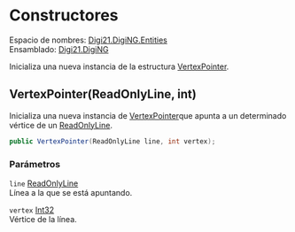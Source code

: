 # Constructores

Espacio de nombres: [Digi21.DigiNG.Entities](/digi3d-net/programacion/.net/referencia/digi21.diging/digi21.diging.entities/)  
Ensamblado: [Digi21.DigiNG](/digi3d-net/programacion/.net/referencia/digi21.diging.plugin/digi21.diging/)

Inicializa una nueva instancia de la estructura [VertexPointer](/digi3d-net/programacion/.net/referencia/digi21.diging/digi21.diging.entities/clases/vertexpointer/).

## VertexPointer\(ReadOnlyLine, int\)

Inicializa una nueva instancia de [VertexPointer](./)que apunta a un determinado vértice de un [ReadOnlyLine](/digi3d-net/programacion/.net/referencia/digi21.diging/digi21.diging.entities/clases/readonlyline/).

```csharp
public VertexPointer(ReadOnlyLine line, int vertex);
```

### Parámetros

`line` [ReadOnlyLine](/digi3d-net/programacion/.net/referencia/digi21.diging/digi21.diging.entities/clases/readonlyline/)  
Línea a la que se está apuntando.

`vertex` [Int32](https://docs.microsoft.com/en-us/dotnet/api/system.int32?view=net-5.0)  
Vértice de la línea.






